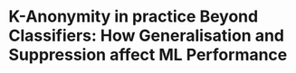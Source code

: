 # K-Anonymity in practice Beyond Classifiers: How Generalisation and Suppression affect ML Performance


